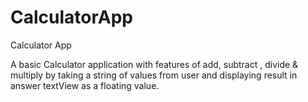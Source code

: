 # CalculatorApp
Calculator App

A basic Calculator application with features of add, subtract , divide & multiply by taking a string of values from user and displaying result in answer textView as a floating value.
